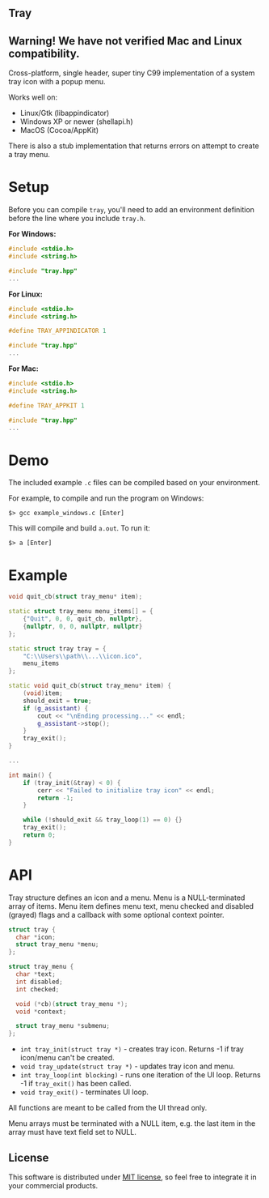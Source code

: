 Tray
----
## Warning! We have not verified Mac and Linux compatibility.

Cross-platform, single header, super tiny C99 implementation of a system tray icon with a popup menu.

Works well on:

* Linux/Gtk (libappindicator)
* Windows XP or newer (shellapi.h)
* MacOS (Cocoa/AppKit)

There is also a stub implementation that returns errors on attempt to create a tray menu.

# Setup

Before you can compile `tray`, you'll need to add an environment definition before the line where you include `tray.h`. 

**For Windows:**
```c
#include <stdio.h>
#include <string.h>

#include "tray.hpp"
...
```

**For Linux:**
```c
#include <stdio.h>
#include <string.h>

#define TRAY_APPINDICATOR 1

#include "tray.hpp"
...
```

**For Mac:**
```c
#include <stdio.h>
#include <string.h>

#define TRAY_APPKIT 1

#include "tray.hpp"
...
```

# Demo

The included example `.c` files can be compiled based on your environment.

For example, to compile and run the program on Windows: 

```shell
$> gcc example_windows.c [Enter]
``` 

This will compile and build `a.out`. To run it: 

```
$> a [Enter]
```

# Example

```c++
void quit_cb(struct tray_menu* item);

static struct tray_menu menu_items[] = {
    {"Quit", 0, 0, quit_cb, nullptr},
    {nullptr, 0, 0, nullptr, nullptr}
};

static struct tray tray = {
    "C:\\Users\\path\\...\\icon.ico",
    menu_items
};

static void quit_cb(struct tray_menu* item) {
    (void)item;
    should_exit = true;
    if (g_assistant) {
        cout << "\nEnding processing..." << endl;
        g_assistant->stop();
    }
    tray_exit();
}

...

int main() {
    if (tray_init(&tray) < 0) {
    	cerr << "Failed to initialize tray icon" << endl;
        return -1;
    }

    while (!should_exit && tray_loop(1) == 0) {}
    tray_exit();
    return 0;
}

```

# API

Tray structure defines an icon and a menu.
Menu is a NULL-terminated array of items.
Menu item defines menu text, menu checked and disabled (grayed) flags and a
callback with some optional context pointer.

```c
struct tray {
  char *icon;
  struct tray_menu *menu;
};

struct tray_menu {
  char *text;
  int disabled;
  int checked;

  void (*cb)(struct tray_menu *);
  void *context;

  struct tray_menu *submenu;
};
```

* `int tray_init(struct tray *)` - creates tray icon. Returns -1 if tray icon/menu can't be created.
* `void tray_update(struct tray *)` - updates tray icon and menu.
* `int tray_loop(int blocking)` - runs one iteration of the UI loop. Returns -1 if `tray_exit()` has been called.
* `void tray_exit()` - terminates UI loop.

All functions are meant to be called from the UI thread only.

Menu arrays must be terminated with a NULL item, e.g. the last item in the
array must have text field set to NULL.

## License

This software is distributed under [MIT license](http://www.opensource.org/licenses/mit-license.php),
 so feel free to integrate it in your commercial products.

